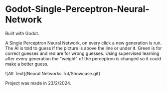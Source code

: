 # Godot-Single-Perceptron-Neural-Network

Built with Godot.


A Single Perceptron Neural Network, on every click a new generation is run.
The AI is told to guess if the picture is above the line or under it. Green is for correct guesses and red are for wrong guesses.
Using supervised learning after every generation the "weight" of the perceptron is changed so it could make a better guess.

![Alt Text](Neural Networks Tut/Showcase.gif)

Project was made in 23/2/2024.
